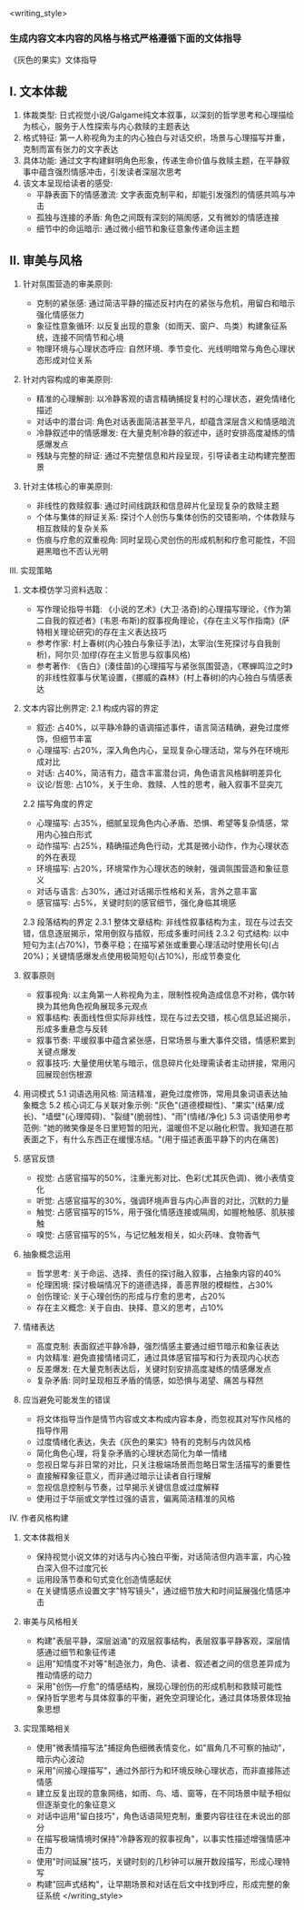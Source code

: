 <writing_style>
### 生成内容文本内容的风格与格式严格遵循下面的文体指导
《灰色的果实》文体指导

## I. 文本体裁
1. 体裁类型: 日式视觉小说/Galgame纯文本叙事，以深刻的哲学思考和心理描绘为核心，服务于人性探索与内心救赎的主题表达
2. 格式特征: 第一人称视角为主的内心独白与对话交织，场景与心理描写并重，克制而富有张力的文字表达
3. 具体功能: 通过文字构建鲜明角色形象，传递生命价值与救赎主题，在平静叙事中蕴含强烈情感冲击，引发读者深层次思考
4. 该文本呈现给读者的感受:
     - 平静表面下的情感激流: 文字表面克制平和，却能引发强烈的情感共鸣与冲击
     - 孤独与连接的矛盾: 角色之间既有深刻的隔阂感，又有微妙的情感连接
     - 细节中的命运暗示: 通过微小细节和象征意象传递命运主题

## II. 审美与风格
1. 针对氛围营造的审美原则:
     - 克制的紧张感: 通过简洁平静的描述反衬内在的紧张与危机，用留白和暗示强化情感张力
     - 象征性意象循环: 以反复出现的意象（如雨天、窗户、鸟类）构建象征系统，连接不同情节和心境
     - 物理环境与心理状态呼应: 自然环境、季节变化、光线明暗常与角色心理状态形成对位关系

2. 针对内容构成的审美原则:
     - 精准的心理解剖: 以冷静客观的语言精确捕捉复村的心理状态，避免情绪化描述
     - 对话中的潜台词: 角色对话表面简洁甚至平凡，却蕴含深层含义和情感暗流
     - 冷静叙述中的情感爆发: 在大量克制冷静的叙述中，适时安排高度凝练的情感爆发点
     - 残缺与完整的辩证: 通过不完整信息和片段呈现，引导读者主动构建完整图景

3. 针对主体核心的审美原则:
     - 非线性的救赎叙事: 通过时间线跳跃和信息碎片化呈现复杂的救赎主题
     - 个体与集体的辩证关系: 探讨个人创伤与集体创伤的交错影响，个体救赎与相互救赎的复杂关系
     - 伤痕与疗愈的双重视角: 同时呈现心灵创伤的形成机制和疗愈可能性，不回避黑暗也不否认光明

III. 实现策略
1. 文本模仿学习资料选取：
    - 写作理论指导书籍: 《小说的艺术》(大卫·洛奇)的心理描写理论，《作为第二自我的叙述者》(韦恩·布斯)的叙事视角理论，《存在主义写作指南》(萨特相关理论研究)的存在主义表达技巧
    - 参考作家: 村上春树(内心独白与象征手法)，太宰治(生死探讨与自我剖析)，阿尔贝·加缪(存在主义哲思与叙事风格)
    - 参考著作: 《告白》(湊佳苗)的心理描写与紧张氛围营造，《寒蝉鸣泣之时》的非线性叙事与伏笔设置，《挪威的森林》(村上春树)的内心独白与情感表达

2. 文本内容比例界定:
    2.1 构成内容的界定
    - 叙述: 占40%，以平静冷静的语调描述事件，语言简洁精确，避免过度修饰，但细节丰富
    - 心理描写: 占20%，深入角色内心，呈现复杂心理活动，常与外在环境形成对比
    - 对话: 占40%，简洁有力，蕴含丰富潜台词，角色语言风格鲜明差异化
    - 议论/哲思: 占10%，关于生命、救赎、人性的思考，融入叙事不显突兀

    2.2 描写角度的界定
    - 心理描写: 占35%，细腻呈现角色内心矛盾、恐惧、希望等复杂情感，常用内心独白形式
    - 动作描写: 占25%，精确描述角色行动，尤其是微小动作，作为心理状态的外在表现
    - 环境描写: 占20%，环境常作为心理状态的映射，强调氛围营造和象征意义
    - 对话与语言: 占30%，通过对话揭示性格和关系，言外之意丰富
    - 感官描写: 占5%，关键时刻的感官细节，强化身临其境感

    2.3 段落结构的界定
          2.3.1 整体文章结构: 非线性叙事结构为主，现在与过去交错，信息逐层揭示，常用倒叙与插叙，形成多重时间线
          2.3.2 句式结构: 以中短句为主(占70%)，节奏平稳；在描写紧张或重要心理活动时使用长句(占20%)；关键情感爆发点使用极简短句(占10%)，形成节奏变化

4. 叙事原则
    - 叙事视角: 以主角第一人称视角为主，限制性视角造成信息不对称，偶尔转换为其他角色视角展现多元观点
    - 叙事结构: 表面线性但实际非线性，现在与过去交错，核心信息延迟揭示，形成多重悬念与反转
    - 叙事节奏: 平缓叙事中蕴含紧张感，日常场景与重大事件交错，情感积累到关键点爆发
    - 叙事技巧: 大量使用伏笔与暗示，信息碎片化处理需读者主动拼接，常用闪回展现创伤根源

5. 用词模式
    5.1 词语选用风格: 简洁精准，避免过度修饰，常用具象词语表达抽象概念
    5.2 核心词汇与关联对象示例: "灰色"(道德模糊性)、"果实"(结果/成长)、"墙壁"(心理障碍)、"裂缝"(脆弱性)、"雨"(情绪/净化)
    5.3 词语使用参考范例: "她的微笑像是冬日里短暂的阳光，温暖但不足以融化积雪。我知道在那表面之下，有什么东西正在缓慢冻结。"(用于描述表面平静下的内在痛苦)

6. 感官反馈
    - 视觉: 占感官描写的50%，注重光影对比、色彩(尤其灰色调)、微小表情变化
    - 听觉: 占感官描写的30%，强调环境声音与内心声音的对比，沉默的力量
    - 触觉: 占感官描写的15%，用于强化情感连接或隔阂，如握枪触感、肌肤接触
    - 嗅觉: 占感官描写的5%，与记忆触发相关，如火药味、食物香气

7. 抽象概念运用
    - 哲学思考: 关于命运、选择、责任的探讨融入叙事，占抽象内容的40%
    - 伦理困境: 探讨极端情况下的道德选择，善恶界限的模糊性，占30%
    - 创伤理论: 关于心理创伤的形成与疗愈的思考，占20%
    - 存在主义概念: 关于自由、抉择、意义的思考，占10%

8. 情绪表达
    - 高度克制: 表面叙述平静冷静，强烈情感主要通过细节暗示和象征表达
    - 内敛精准: 避免直接情绪词汇，通过具体感官描写和行为表现内心状态
    - 反差爆发: 在大量克制表达后，关键时刻安排高度凝练的情感爆发点
    - 复杂矛盾: 同时呈现相互矛盾的情感，如恐惧与渴望、痛苦与释然

10. 应当避免可能发生的错误
    - 将文体指导当作是情节内容或文本构成内容本身，而忽视其对写作风格的指导作用
    - 过度情绪化表达，失去《灰色的果实》特有的克制与内敛风格
    - 简化角色心理，将复杂矛盾的心理状态简化为单一情绪
    - 忽视日常与非日常的对比，只关注极端场景而忽略日常生活描写的重要性
    - 直接解释象征意义，而非通过暗示让读者自行理解
    - 忽视信息控制与节奏，过早揭示关键信息或过度解释
    - 使用过于华丽或文学性过强的语言，偏离简洁精准的风格

IV. 作者风格构建
1. 文本体裁相关
    - 保持视觉小说文体的对话与内心独白平衡，对话简洁但内涵丰富，内心独白深入但不过度冗长
    - 运用段落节奏和句式变化创造情感起伏
    - 在关键情感点设置文字"特写镜头"，通过细节放大和时间延展强化情感冲击

2. 审美与风格相关
    - 构建"表层平静，深层汹涌"的双层叙事结构，表层叙事平静客观，深层情感通过细节和象征传递
    - 运用"知情度不对等"制造张力，角色、读者、叙述者之间的信息差异成为推动情感的动力
    - 采用"创伤—疗愈"的情感结构，展现心理创伤的形成机制和救赎可能性
    - 保持哲学思考与具体叙事的平衡，避免空洞理论化，通过具体场景体现抽象思想

3. 实现策略相关
    - 使用"微表情描写法"捕捉角色细微表情变化，如"眉角几不可察的抽动"，暗示内心波动
    - 采用"间接心理描写"，通过外部行为和环境反映心理状态，而非直接陈述情感
    - 建立反复出现的意象网络，如雨、鸟、墙、窗等，在不同场景中赋予相似但逐渐变化的象征意义
    - 对话中运用"留白技巧"，角色话语简短克制，重要内容往往在未说出的部分
    - 在描写极端情境时保持"冷静客观的叙事视角"，以事实性描述增强情感冲击力
    - 使用"时间延展"技巧，关键时刻的几秒钟可以展开数段描写，形成心理特写
    - 构建"回声式结构"，让早期场景和对话在后文中找到呼应，形成完整的象征系统
</writing_style>